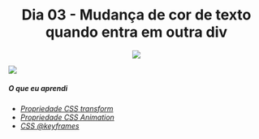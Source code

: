 <h1 align= "center">
Dia 03 - Mudança de cor de texto quando entra em outra div <a name="id03"></a>
</h1>


<p align = "center">
  <img src = https://photos.app.goo.gl/UQRiEETysCEgHYmH9
</P>


![](https://photos.app.goo.gl/UQRiEETysCEgHYmH9)

##### O que eu aprendi

* *[Propriedade CSS transform](https://www.w3schools.com/cssref/css3_pr_transform.asp)*
* *[Propriedade CSS Animation](https://www.w3schools.com/css/css3_animations.asp)*
* *[CSS @keyframes](https://www.w3schools.com/cssref/css3_pr_animation-keyframes.asp)*
